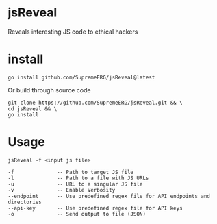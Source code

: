 # jsReveal

Reveals interesting JS code to ethical hackers

# install

```
go install github.com/SupremeERG/jsReveal@latest
```
Or build through source code
```
git clone https://github.com/SupremeERG/jsReveal.git && \
cd jsReveal && \
go install
```

# Usage
`jsReveal -f <input js file>`
```
-f              -- Path to target JS file
-l              -- Path to a file with JS URLs
-u              -- URL to a singular JS file
-v              -- Enable Verbosity
--endpoint      -- Use predefined regex file for API endpoints and directories
--api-key       -- Use predefined regex file for API keys
-o              -- Send output to file (JSON)
```
